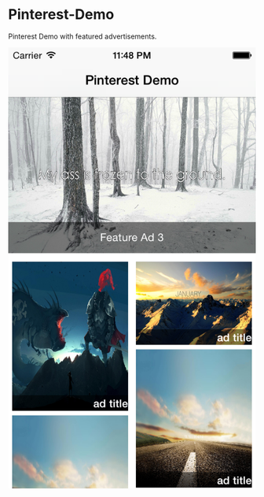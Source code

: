 Pinterest-Demo
==============

Pinterest Demo with featured advertisements.

![](https://raw.githubusercontent.com/iPhoneNoobDeveloper/Pinterest-Demo/master/iOS%20Simulator%20Screen%20shot%20Jul%2015,%202014,%2011.48.57%20PM.png
)
